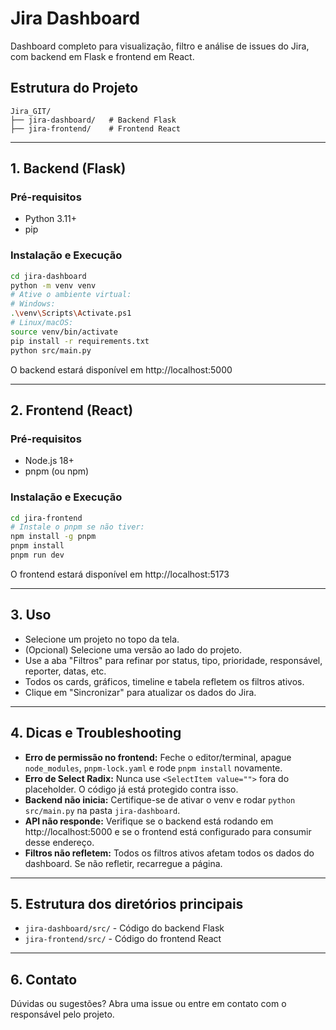 # Jira Dashboard

Dashboard completo para visualização, filtro e análise de issues do Jira, com backend em Flask e frontend em React.

## Estrutura do Projeto

```
Jira_GIT/
├── jira-dashboard/   # Backend Flask
├── jira-frontend/    # Frontend React
```

---

## 1. Backend (Flask)

### Pré-requisitos
- Python 3.11+
- pip

### Instalação e Execução

```bash
cd jira-dashboard
python -m venv venv
# Ative o ambiente virtual:
# Windows:
.\venv\Scripts\Activate.ps1
# Linux/macOS:
source venv/bin/activate
pip install -r requirements.txt
python src/main.py
```
O backend estará disponível em http://localhost:5000

---

## 2. Frontend (React)

### Pré-requisitos
- Node.js 18+
- pnpm (ou npm)

### Instalação e Execução

```bash
cd jira-frontend
# Instale o pnpm se não tiver:
npm install -g pnpm
pnpm install
pnpm run dev
```
O frontend estará disponível em http://localhost:5173

---

## 3. Uso

- Selecione um projeto no topo da tela.
- (Opcional) Selecione uma versão ao lado do projeto.
- Use a aba "Filtros" para refinar por status, tipo, prioridade, responsável, reporter, datas, etc.
- Todos os cards, gráficos, timeline e tabela refletem os filtros ativos.
- Clique em "Sincronizar" para atualizar os dados do Jira.

---

## 4. Dicas e Troubleshooting

- **Erro de permissão no frontend:** Feche o editor/terminal, apague `node_modules`, `pnpm-lock.yaml` e rode `pnpm install` novamente.
- **Erro de Select Radix:** Nunca use `<SelectItem value="">` fora do placeholder. O código já está protegido contra isso.
- **Backend não inicia:** Certifique-se de ativar o venv e rodar `python src/main.py` na pasta `jira-dashboard`.
- **API não responde:** Verifique se o backend está rodando em http://localhost:5000 e se o frontend está configurado para consumir desse endereço.
- **Filtros não refletem:** Todos os filtros ativos afetam todos os dados do dashboard. Se não refletir, recarregue a página.

---

## 5. Estrutura dos diretórios principais

- `jira-dashboard/src/` - Código do backend Flask
- `jira-frontend/src/` - Código do frontend React

---

## 6. Contato

Dúvidas ou sugestões? Abra uma issue ou entre em contato com o responsável pelo projeto. 